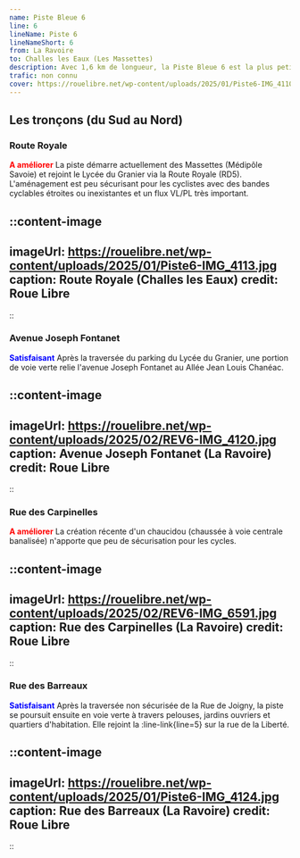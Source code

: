```yaml
---
name: Piste Bleue 6
line: 6
lineName: Piste 6
lineNameShort: 6
from: La Ravoire
to: Challes les Eaux (Les Massettes)
description: Avec 1,6 km de longueur, la Piste Bleue 6 est la plus petite ligne du réseau des Pistes Bleues. Elle permet depuis la Piste 5 de rejoindre le Lycée du Granier et le carrefour d'entrée de la zone Médipôle de Savoie.
trafic: non connu
cover: https://rouelibre.net/wp-content/uploads/2025/01/Piste6-IMG_4110.jpg
---
```


## Les tronçons (du Sud au Nord)

### Route Royale
<span style="color:red;font-weight:bold">A améliorer</span> La piste démarre actuellement des Massettes (Médipôle Savoie) et rejoint le Lycée du Granier via la Route Royale (RD5). L'aménagement est peu sécurisant pour les cyclistes avec des bandes cyclables étroites ou inexistantes et un flux VL/PL très important.

::content-image
---
imageUrl: https://rouelibre.net/wp-content/uploads/2025/01/Piste6-IMG_4113.jpg
caption: Route Royale (Challes les Eaux)
credit: Roue Libre
---
::

### Avenue Joseph Fontanet
<span style="color:blue;font-weight:bold">Satisfaisant</span> Après la traversée du parking du Lycée du Granier, une portion de voie verte relie l'avenue Joseph Fontanet au Allée Jean Louis Chanéac.

::content-image
---
imageUrl: https://rouelibre.net/wp-content/uploads/2025/02/REV6-IMG_4120.jpg
caption: Avenue Joseph Fontanet (La Ravoire)
credit: Roue Libre
---
::

### Rue des Carpinelles
<span style="color:red;font-weight:bold">A améliorer</span> La création récente d'un chaucidou (chaussée à voie centrale banalisée) n'apporte que peu de sécurisation pour les cycles.

::content-image
---
imageUrl: https://rouelibre.net/wp-content/uploads/2025/02/REV6-IMG_6591.jpg
caption: Rue des Carpinelles (La Ravoire)
credit: Roue Libre
---
::

### Rue des Barreaux
<span style="color:blue;font-weight:bold">Satisfaisant</span> Après la traversée non sécurisée de la Rue de Joigny, la piste se poursuit ensuite en voie verte à travers pelouses, jardins ouvriers et quartiers d'habitation. Elle rejoint la :line-link{line=5} sur la rue de la Liberté.

::content-image
---
imageUrl: https://rouelibre.net/wp-content/uploads/2025/01/Piste6-IMG_4124.jpg
caption: Rue des Barreaux (La Ravoire)
credit: Roue Libre
---
::